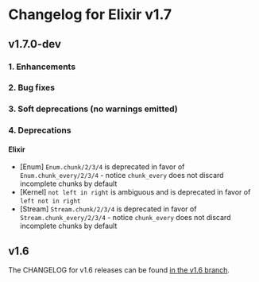 # Changelog for Elixir v1.7

## v1.7.0-dev

### 1. Enhancements

### 2. Bug fixes

### 3. Soft deprecations (no warnings emitted)

### 4. Deprecations

#### Elixir

  * [Enum] `Enum.chunk/2/3/4` is deprecated in favor of `Enum.chunk_every/2/3/4` - notice `chunk_every` does not discard incomplete chunks by default
  * [Kernel] `not left in right` is ambiguous and is deprecated in favor of `left not in right`
  * [Stream] `Stream.chunk/2/3/4` is deprecated in favor of `Stream.chunk_every/2/3/4` - notice `chunk_every` does not discard incomplete chunks by default

## v1.6

The CHANGELOG for v1.6 releases can be found [in the v1.6 branch](https://github.com/elixir-lang/elixir/blob/v1.6/CHANGELOG.md).
